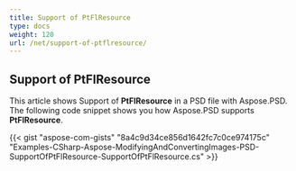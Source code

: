 ```yaml
---
title: Support of PtFlResource
type: docs
weight: 120
url: /net/support-of-ptflresource/
---
```


## **Support of PtFlResource**
This article shows Support of **PtFlResource** in a PSD file with Aspose.PSD. The following code snippet shows you how Aspose.PSD supports **PtFlResource**.

{{< gist "aspose-com-gists" "8a4c9d34ce856d1642fc7c0ce974175c" "Examples-CSharp-Aspose-ModifyingAndConvertingImages-PSD-SupportOfPtFlResource-SupportOfPtFlResource.cs" >}}




